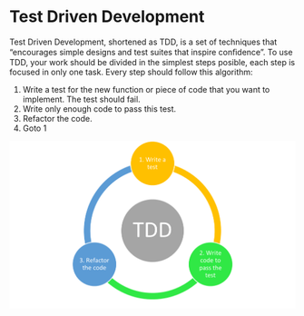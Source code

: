 # Test Driven Development
 
Test Driven Development, shortened as TDD, is a set of techniques that “encourages simple designs and test suites that inspire conﬁdence”. To use TDD, your work should be divided in the simplest steps posible, each step is focused in only one task. Every step should follow this algorithm:
 
1. Write a test for the new function or piece of code that you want to implement. The test should fail.
2. Write only enough code to pass this test.
3. Refactor the code.
4. Goto 1

<img src="./docs/static/images/TDD.png" alt="drawing" width="1000"/>
